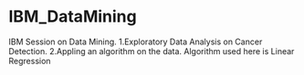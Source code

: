 # IBM_DataMining
IBM Session on Data Mining.
1.Exploratory Data Analysis on Cancer Detection.
2.Appling an algorithm on the data. Algorithm used here is Linear Regression
